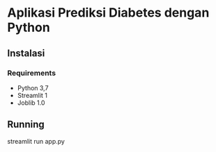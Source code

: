 # Aplikasi Prediksi Diabetes dengan Python

## Instalasi

### Requirements

-   Python 3,7
-   Streamlit 1
-   Joblib 1.0

## Running

streamlit run app.py
